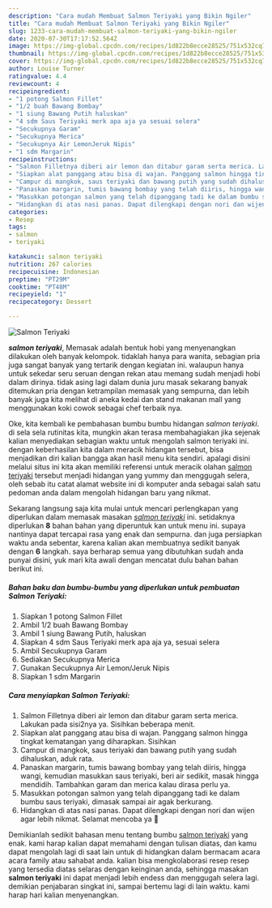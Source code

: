 ```yaml
---
description: "Cara mudah Membuat Salmon Teriyaki yang Bikin Ngiler"
title: "Cara mudah Membuat Salmon Teriyaki yang Bikin Ngiler"
slug: 1233-cara-mudah-membuat-salmon-teriyaki-yang-bikin-ngiler
date: 2020-07-30T17:17:52.564Z
image: https://img-global.cpcdn.com/recipes/1d822b8ecce28525/751x532cq70/salmon-teriyaki-foto-resep-utama.jpg
thumbnail: https://img-global.cpcdn.com/recipes/1d822b8ecce28525/751x532cq70/salmon-teriyaki-foto-resep-utama.jpg
cover: https://img-global.cpcdn.com/recipes/1d822b8ecce28525/751x532cq70/salmon-teriyaki-foto-resep-utama.jpg
author: Louise Turner
ratingvalue: 4.4
reviewcount: 4
recipeingredient:
- "1 potong Salmon Fillet"
- "1/2 buah Bawang Bombay"
- "1 siung Bawang Putih haluskan"
- "4 sdm Saus Teriyaki merk apa aja ya sesuai selera"
- "Secukupnya Garam"
- "Secukupnya Merica"
- "Secukupnya Air LemonJeruk Nipis"
- "1 sdm Margarin"
recipeinstructions:
- "Salmon Filletnya diberi air lemon dan ditabur garam serta merica. Lakukan pada sisi2nya ya. Sisihkan beberapa menit."
- "Siapkan alat panggang atau bisa di wajan. Panggang salmon hingga tingkat kematangan yang diharapkan. Sisihkan"
- "Campur di mangkok, saus teriyaki dan bawang putih yang sudah dihaluskan, aduk rata."
- "Panaskan margarin, tumis bawang bombay yang telah diiris, hingga wangi, kemudian masukkan saus teriyaki, beri air sedikit, masak hingga mendidih. Tambahkan garam dan merica kalau dirasa perlu ya."
- "Masukkan potongan salmon yang telah dipanggang tadi ke dalam bumbu saus teriyaki, dimasak sampai air agak berkurang."
- "Hidangkan di atas nasi panas. Dapat dilengkapi dengan nori dan wijen agar lebih nikmat. Selamat mencoba ya 💙"
categories:
- Resep
tags:
- salmon
- teriyaki

katakunci: salmon teriyaki 
nutrition: 267 calories
recipecuisine: Indonesian
preptime: "PT29M"
cooktime: "PT48M"
recipeyield: "1"
recipecategory: Dessert

---
```



![Salmon Teriyaki](https://img-global.cpcdn.com/recipes/1d822b8ecce28525/751x532cq70/salmon-teriyaki-foto-resep-utama.jpg)

<b><i>salmon teriyaki</i></b>, Memasak adalah bentuk hobi yang menyenangkan dilakukan oleh banyak kelompok. tidaklah hanya para wanita, sebagian pria juga sangat banyak yang tertarik dengan kegiatan ini. walaupun hanya untuk sekedar seru seruan dengan rekan atau memang sudah menjadi hobi dalam dirinya. tidak asing lagi dalam dunia juru masak sekarang banyak ditemukan pria dengan ketrampilan memasak yang sempurna, dan lebih banyak juga kita melihat di aneka kedai dan stand makanan mall yang menggunakan koki cowok sebagai chef terbaik nya.



Oke, kita kembali ke pembahasan bumbu bumbu hidangan <i>salmon teriyaki</i>. di sela sela rutinitas kita, mungkin akan terasa membahagiakan jika sejenak kalian menyediakan sebagian waktu untuk mengolah salmon teriyaki ini. dengan keberhasilan kita dalam meracik hidangan tersebut, bisa menjadikan diri kalian bangga akan hasil menu kita sendiri. apalagi disini melalui situs ini kita akan memiliki referensi untuk meracik olahan <u>salmon teriyaki</u> tersebut menjadi hidangan yang yummy dan menggugah selera, oleh sebab itu catat alamat website ini di komputer anda sebagai salah satu pedoman anda dalam mengolah hidangan baru yang nikmat.


Sekarang langsung saja kita mulai untuk mencari perlengkapan yang diperlukan dalam memasak masakan <u><i>salmon teriyaki</i></u> ini. setidaknya diperlukan <b>8</b> bahan bahan yang diperuntuk kan untuk menu ini. supaya nantinya dapat tercapai rasa yang enak dan sempurna. dan juga persiapkan waktu anda sebentar, karena kalian akan membuatnya sedikit banyak dengan <b>6</b> langkah. saya berharap semua yang dibutuhkan sudah anda punyai disini, yuk mari kita awali dengan mencatat dulu bahan bahan berikut ini.

<!--inarticleads1-->

##### Bahan baku dan bumbu-bumbu yang diperlukan untuk pembuatan Salmon Teriyaki:

1. Siapkan 1 potong Salmon Fillet
1. Ambil 1/2 buah Bawang Bombay
1. Ambil 1 siung Bawang Putih, haluskan
1. Siapkan 4 sdm Saus Teriyaki merk apa aja ya, sesuai selera
1. Ambil Secukupnya Garam
1. Sediakan Secukupnya Merica
1. Gunakan Secukupnya Air Lemon/Jeruk Nipis
1. Siapkan 1 sdm Margarin




<!--inarticleads2-->

##### Cara menyiapkan Salmon Teriyaki:

1. Salmon Filletnya diberi air lemon dan ditabur garam serta merica. Lakukan pada sisi2nya ya. Sisihkan beberapa menit.
1. Siapkan alat panggang atau bisa di wajan. Panggang salmon hingga tingkat kematangan yang diharapkan. Sisihkan
1. Campur di mangkok, saus teriyaki dan bawang putih yang sudah dihaluskan, aduk rata.
1. Panaskan margarin, tumis bawang bombay yang telah diiris, hingga wangi, kemudian masukkan saus teriyaki, beri air sedikit, masak hingga mendidih. Tambahkan garam dan merica kalau dirasa perlu ya.
1. Masukkan potongan salmon yang telah dipanggang tadi ke dalam bumbu saus teriyaki, dimasak sampai air agak berkurang.
1. Hidangkan di atas nasi panas. Dapat dilengkapi dengan nori dan wijen agar lebih nikmat. Selamat mencoba ya 💙




Demikianlah sedikit bahasan menu tentang bumbu <u>salmon teriyaki</u> yang enak. kami harap kalian dapat memahami dengan tulisan diatas, dan kamu dapat mengolah lagi di saat lain untuk di hidangkan dalam bermacam acara acara family atau sahabat anda. kalian bisa mengkolaborasi resep resep yang tersedia diatas selaras dengan keinginan anda, sehingga masakan <b>salmon teriyaki</b> ini dapat menjadi lebih endess dan menggugah selera lagi. demikian penjabaran singkat ini, sampai bertemu lagi di lain waktu. kami harap hari kalian menyenangkan.
